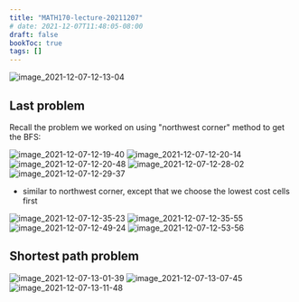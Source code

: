 ```yaml
---
title: "MATH170-lecture-20211207"
# date: 2021-12-07T11:48:05-08:00
draft: false
bookToc: true
tags: []
---
```


![image_2021-12-07-12-13-04](/notes/image_2021-12-07-12-13-04.png)

## Last problem

Recall the problem we worked on using "northwest corner" method to get the BFS:

![image_2021-12-07-12-19-40](/notes/image_2021-12-07-12-19-40.png)
![image_2021-12-07-12-20-14](/notes/image_2021-12-07-12-20-14.png)
![image_2021-12-07-12-20-48](/notes/image_2021-12-07-12-20-48.png)
![image_2021-12-07-12-28-02](/notes/image_2021-12-07-12-28-02.png)
![image_2021-12-07-12-29-37](/notes/image_2021-12-07-12-29-37.png)

- similar to northwest corner, except that we choose the lowest cost cells first

![image_2021-12-07-12-35-23](/notes/image_2021-12-07-12-35-23.png)
![image_2021-12-07-12-35-55](/notes/image_2021-12-07-12-35-55.png)
![image_2021-12-07-12-49-24](/notes/image_2021-12-07-12-49-24.png)
![image_2021-12-07-12-53-56](/notes/image_2021-12-07-12-53-56.png)

## Shortest path problem

![image_2021-12-07-13-01-39](/notes/image_2021-12-07-13-01-39.png)
![image_2021-12-07-13-07-45](/notes/image_2021-12-07-13-07-45.png)
![image_2021-12-07-13-11-48](/notes/image_2021-12-07-13-11-48.png)


